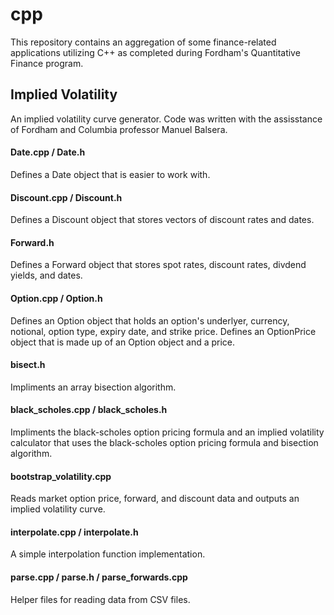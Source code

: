 # cpp

This repository contains an aggregation of some finance-related applications utilizing C++ as completed during Fordham's Quantitative Finance program.

## Implied Volatility
An implied volatility curve generator. Code was written with the assisstance of Fordham and Columbia professor Manuel Balsera.
#### Date.cpp / Date.h
Defines a Date object that is easier to work with.
#### Discount.cpp / Discount.h
Defines a Discount object that stores vectors of discount rates and dates.
#### Forward.h
Defines a Forward object that stores spot rates, discount rates, divdend yields, and dates.
#### Option.cpp / Option.h
Defines an Option object that holds an option's underlyer, currency, notional, option type, expiry date, and strike price.
Defines an OptionPrice object that is made up of an Option object and a price.
#### bisect.h
Impliments an array bisection algorithm.
#### black_scholes.cpp / black_scholes.h
Impliments the black-scholes option pricing formula and an implied volatility calculator that uses the black-scholes option pricing formula and bisection algorithm.
#### bootstrap_volatility.cpp
Reads market option price, forward, and discount data and outputs an implied volatility curve.
#### interpolate.cpp / interpolate.h
A simple interpolation function implementation.
#### parse.cpp / parse.h / parse_forwards.cpp
Helper files for reading data from CSV files.
